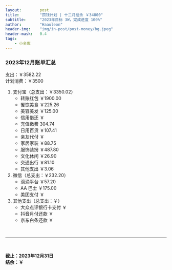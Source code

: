```yaml
---
layout:        post
title:         "攒钱计划 | 十二月结余 ￥34000"
subtitle:      "2023年目标 3W，完成进度 100%"
author:        "Haauleon"
header-img:    "img/in-post/post-money/bg.jpeg"
header-mask:   0.4
tags:
    - 小金库
---
```


### 2023年12月账单汇总             
支出：￥3582.22         
计划消费：￥3500        

1. 支付宝（总支出：￥3350.02）   
    - 转账红包 ￥1900.00   
    - 餐饮美食 ￥225.26    
    - 美容美发 ￥125.00     
    - 信用借还 ￥    
    - 充值缴费 304.74     
    - 日用百货 ￥107.41      
    - 亲友代付 ￥     
    - 家居家装 ￥88.75      
    - 服饰装扮 ￥487.80    
    - 文化休闲 ￥26.90    
    - 交通出行 ￥81.10    
    - 其他支出 ￥3.06  
2. 微信（总支出：￥232.20）      
    - 滴滴平台 ￥57.20   
    - AA 巴士 ￥175.00    
    - 美团支付 ￥       
3. 其他支出（总支出：￥）     
    - 大众点评银行卡支付 ￥    
    - 抖音月付还款 ￥    
    - 京东白条还款 ￥   

<br>

---

<br>

**截止：2023年12月31日**      
**结余：￥**        